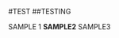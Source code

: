 #TEST
##TESTING

<p align="center">

<igm src= "[https://postimg.cc/0MSrqJN8](https://postimg.cc/0MSrqJN8)">

SAMPLE 1 <b>SAMPLE2</b> SAMPLE3

